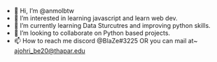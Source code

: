 - 👋 Hi, I’m @anmolbtw
- 👀 I’m interested in learning javascript and learn web dev.
- 🌱 I’m currently learning Data Sturcutres and improving python skills.
- 💞️ I’m looking to collaborate on Python based projects.
- 📫 How to reach me discord @BlaZe#3225 OR you can mail at~ ajohri_be20@thapar.edu

<!---
anmolbtw/anmolbtw is a ✨ special ✨ repository because its `README.md` (this file) appears on your GitHub profile.
You can click the Preview link to take a look at your changes.
--->
